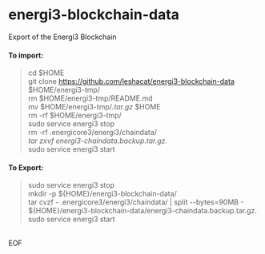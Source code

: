 # energi3-blockchain-data
Export of the Energi3 Blockchain

#### To import:
> cd $HOME<br />
> git clone https://github.com/leshacat/energi3-blockchain-data $HOME/energi3-tmp/<br />
> rm $HOME/energi3-tmp/README.md<br />
> mv $HOME/energi3-tmp/*.tar.gz* $HOME<br />
> rm -rf $HOME/energi3-tmp/<br />
> sudo service energi3 stop<br />
> rm -rf .energicore3/energi3/chaindata/*<br />
> tar zxvf energi3-chaindata.backup.tar.gz.*<br />
> sudo service energi3 start<br />

#### To Export:
> sudo service energi3 stop<br />
> mkdir -p ${HOME}/energi3-blockchain-data/<br />
> tar cvzf - .energicore3/energi3/chaindata/ | split --bytes=90MB - ${HOME}/energi3-blockchain-data/energi3-chaindata.backup.tar.gz.<br />
> sudo service energi3 start<br />
<br />
EOF
